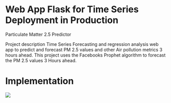 # Web App Flask for Time Series Deployment in Production

Particulate Matter 2.5 Predictor


Project description
Time Series Forecasting and regression analysis web app to predict and forecast PM 2.5 values and other Air pollution metrics 3 hours ahead.
This project uses the Facebooks Prophet algorithm to forecast the PM 2.5 values 3 Hours ahead.

# Implementation
![](TimeSeries.gif)
